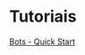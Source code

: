 # Tutoriais

[Bots - Quick Start](https://github.com/CommunityBootcamp/Maratona-BOTs/blob/master/QuickStart/configurando-ambiente-nodejs.md)
